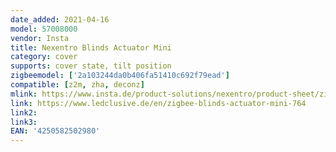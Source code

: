 ```yaml
---
date_added: 2021-04-16
model: 57008000
vendor: Insta
title: Nexentro Blinds Actuator Mini
category: cover
supports: cover state, tilt position
zigbeemodel: ['2a103244da0b406fa51410c692f79ead']
compatible: [z2m, zha, deconz]
mlink: https://www.insta.de/product-solutions/nexentro/product-sheet/zigbee_blinds_actuator_mini
link: https://www.ledclusive.de/en/zigbee-blinds-actuator-mini-764
link2: 
link3: 
EAN: '4250582502980'
---
```

